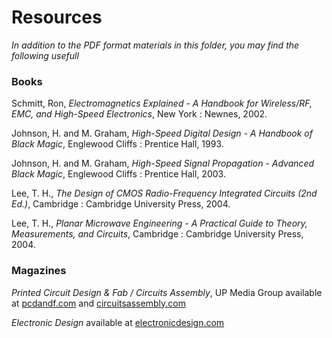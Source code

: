 # Resources

*In addition to the PDF format materials in this folder, you may find the following usefull*

### Books

Schmitt, Ron, *Electromagnetics Explained - A Handbook for Wireless/RF, EMC, and High-Speed Electronics*, New York : Newnes, 2002.

Johnson, H. and M. Graham, *High-Speed Digital Design - A Handbook of Black Magic*, Englewood Cliffs : Prentice Hall, 1993.

Johnson, H. and M. Graham, *High-Speed Signal Propagation - Advanced Black Magic*, Englewood Cliffs : Prentice Hall, 2003.

Lee, T. H., *The Design of CMOS Radio-Frequency Integrated Circuits (2nd Ed.)*, Cambridge : Cambridge University Press, 2004.

Lee, T. H., *Planar Microwave Engineering - A Practical Guide to Theory, Measurements, and Circuits*, Cambridge : Cambridge University Press, 2004.

### Magazines

*Printed Circuit Design & Fab / Circuits Assembly*, UP Media Group available at [pcdandf.com](https://pcdandf.com/pcdesign/) and [circuitsassembly.com](https://circuitsassembly.com/ca/)

*Electronic Design* available at [electronicdesign.com](https://www.electronicdesign.com)

